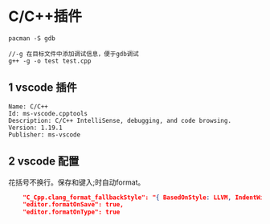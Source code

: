 # C/C++插件

```shell
pacman -S gdb

//-g 在目标文件中添加调试信息，便于gdb调试
g++ -g -o test test.cpp
```

## 1 vscode 插件

```shell
Name: C/C++
Id: ms-vscode.cpptools
Description: C/C++ IntelliSense, debugging, and code browsing.
Version: 1.19.1
Publisher: ms-vscode
```
## 2 vscode 配置

花括号不换行。保存和键入;时自动format。

```settings.json
    "C_Cpp.clang_format_fallbackStyle": "{ BasedOnStyle: LLVM, IndentWidth: 4, BreakBeforeBraces: Attach}"
    "editor.formatOnSave": true,
    "editor.formatOnType": true
```
